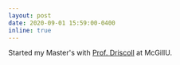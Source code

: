 ```yaml
---
layout: post
date: 2020-09-01 15:59:00-0400
inline: true
---
```


Started my Master's with [Prof. Driscoll](https://www.mcgill.ca/mbr/people-1) at McGillU.
